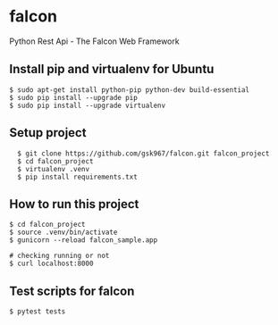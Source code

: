 # falcon
Python Rest Api - The Falcon Web Framework


## Install pip and virtualenv for Ubuntu
```
$ sudo apt-get install python-pip python-dev build-essential 
$ sudo pip install --upgrade pip 
$ sudo pip install --upgrade virtualenv 
```

## Setup project
```
  $ git clone https://github.com/gsk967/falcon.git falcon_project
  $ cd falcon_project
  $ virtualenv .venv
  $ pip install requirements.txt
```

## How to run this project 
```
$ cd falcon_project
$ source .venv/bin/activate
$ gunicorn --reload falcon_sample.app

# checking running or not
$ curl localhost:8000 
```

## Test scripts for falcon
```
$ pytest tests
```